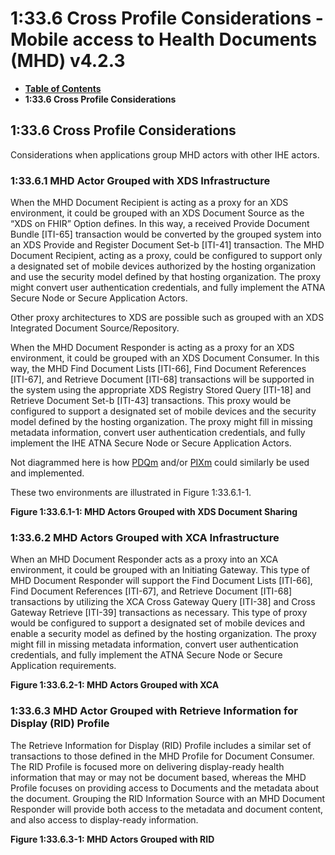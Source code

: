 # 1:33.6 Cross Profile Considerations - Mobile access to Health Documents (MHD) v4.2.3

* [**Table of Contents**](toc.md)
* **1:33.6 Cross Profile Considerations**

## 1:33.6 Cross Profile Considerations

Considerations when applications group MHD actors with other IHE actors.

### 1:33.6.1 MHD Actor Grouped with XDS Infrastructure

When the MHD Document Recipient is acting as a proxy for an XDS environment, it could be grouped with an XDS Document Source as the “XDS on FHIR” Option defines. In this way, a received Provide Document Bundle [ITI-65] transaction would be converted by the grouped system into an XDS Provide and Register Document Set-b [ITI-41] transaction. The MHD Document Recipient, acting as a proxy, could be configured to support only a designated set of mobile devices authorized by the hosting organization and use the security model defined by that hosting organization. The proxy might convert user authentication credentials, and fully implement the ATNA Secure Node or Secure Application Actors.

Other proxy architectures to XDS are possible such as grouped with an XDS Integrated Document Source/Repository.

When the MHD Document Responder is acting as a proxy for an XDS environment, it could be grouped with an XDS Document Consumer. In this way, the MHD Find Document Lists [ITI-66], Find Document References [ITI-67], and Retrieve Document [ITI-68] transactions will be supported in the system using the appropriate XDS Registry Stored Query [ITI-18] and Retrieve Document Set-b [ITI-43] transactions. This proxy would be configured to support a designated set of mobile devices and the security model defined by the hosting organization. The proxy might fill in missing metadata information, convert user authentication credentials, and fully implement the IHE ATNA Secure Node or Secure Application Actors.

Not diagrammed here is how [PDQm](https://profiles.ihe.net/ITI/TF/Volume1/ch-38.html) and/or [PIXm](https://profiles.ihe.net/ITI/TF/Volume1/ch-41.html) could similarly be used and implemented.

These two environments are illustrated in Figure 1:33.6.1-1.

**Figure 1:33.6.1-1: MHD Actors Grouped with XDS Document Sharing**

### 1:33.6.2 MHD Actors Grouped with XCA Infrastructure

When an MHD Document Responder acts as a proxy into an XCA environment, it could be grouped with an Initiating Gateway. This type of MHD Document Responder will support the Find Document Lists [ITI-66], Find Document References [ITI-67], and Retrieve Document [ITI-68] transactions by utilizing the XCA Cross Gateway Query [ITI-38] and Cross Gateway Retrieve [ITI-39] transactions as necessary. This type of proxy would be configured to support a designated set of mobile devices and enable a security model as defined by the hosting organization. The proxy might fill in missing metadata information, convert user authentication credentials, and fully implement the ATNA Secure Node or Secure Application requirements.

**Figure 1:33.6.2-1: MHD Actors Grouped with XCA**

### 1:33.6.3 MHD Actor Grouped with Retrieve Information for Display (RID) Profile

The Retrieve Information for Display (RID) Profile includes a similar set of transactions to those defined in the MHD Profile for Document Consumer. The RID Profile is focused more on delivering display-ready health information that may or may not be document based, whereas the MHD Profile focuses on providing access to Documents and the metadata about the document. Grouping the RID Information Source with an MHD Document Responder will provide both access to the metadata and document content, and also access to display-ready information.

**Figure 1:33.6.3-1: MHD Actors Grouped with RID**

